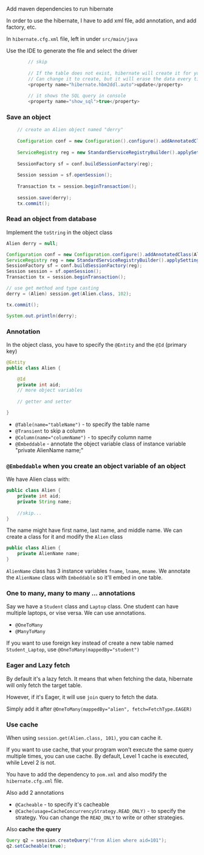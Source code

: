 Add maven dependencies to run hibernate

In order to use the hibernate, I have to add xml file, add annotation, and add factory, etc.


In `hibernate.cfg.xml` file, left in under `src/main/java`

Use the IDE to generate the file and select the driver
```java
        // skip
        
        // If the table does not exist, hibernate will create it for you.
        // Can change it to create, but it will erase the data every time
        <property name="hibernate.hbm2ddl.auto">update</property>
        
        // it shows the SQL query in console
        <property name="show_sql">true</property>
```

### Save an object

```java
    // create an Alien object named "derry"
    
    Configuration conf = new Configuration().configure().addAnnotatedClass(Alien.class);
    
    ServiceRegistry reg = new StandardServiceRegistryBuilder().applySettings(conf.getProperties()).build();
    
    SessionFactory sf = conf.buildSessionFactory(reg);
    
    Session session = sf.openSession();
    
    Transaction tx = session.beginTransaction();
    
    session.save(derry);
    tx.commit();
```

### Read an object from database

Implement the `toString` in the object class
```java
Alien derry = null;

Configuration conf = new Configuration.configure().addAnnotatedClass(Alien.class);
ServiceRegistry reg = new StandardServiceRegistryBuilder().applySettings(conf.getProperties()).build();
SessionFactory sf = conf.buildSessionFactory(reg);
Session session = sf.openSession();
Transaction tx = session.beginTransaction();

// use get method and type casting
derry = (Alien) session.get(Alien.class, 102);

tx.commit();

System.out.println(derry);
```

### Annotation

In the object class, you have to specify the `@Entity` and the `@Id` (primary key)
```java
@Entity
public class Alien {

    @Id
    private int aid;
    // more object variables
    
    // getter and setter

}
```

- `@Table(name="tableName")` - to specify the table name
- `@Transient` to skip a column
- `@Column(name="columnName")` - to specify column name
- `@Embeddable` - annotate the object variable class of instance variable "private AlienName name;"

### `@Embeddable` when you create an object variable of an object

We have Alien class with:
```java
public class Alien {
    private int aid;
    private String name;
    
    //skip...
}
```

The name might have first name, last name, and middle name. We can create a class for it and modify the `Alien` class
```java
public class Alien {
    private AlienName name;
}
```

`AlienName` class has 3 instance variables `fname`, `lname`, `mname`. We annotate the `AlienName` class with `Embeddable` so it'll embed in one table.

### One to many, many to many ... annotations

Say we have a `Student` class and `Laptop` class. One student can have multiple laptops, or vise versa. We can use annotations.

- `@OneToMany` 
- `@ManyToMany`

If you want to use foreign key instead of create a new table named `Student_Laptop`, use `@OneToMany(mappedBy="student")`

### Eager and Lazy fetch

By default it's a lazy fetch. It means that when fetching the data, hibernate will only fetch the target table.

However, if it's Eager, it will use `join` query to fetch the data.

Simply add it after `@OneToMany(mappedBy="alien", fetch=FetchType.EAGER)`

### Use cache

When using `session.get(Alien.class, 101)`, you can cache it.

If you want to use cache, that your program won't execute the same query multiple times, you can use cache.
By default, Level 1 cache is executed, while Level 2 is not.

You have to add the dependency to `pom.xml` and also modify the `hibernate.cfg.xml` file.

Also add 2 annotations
- `@Cacheable` - to specify it's cacheable
- `@Cache(usage=CacheConcurrencyStrategy.READ_ONLY)` - to specify the strategy. You can change the `READ_ONLY` to write or other strategies.


Also **cache the query** 
```java
Query q2 = session.createQuery("from Alien where aid=101");
q2.setCacheable(true);
```
